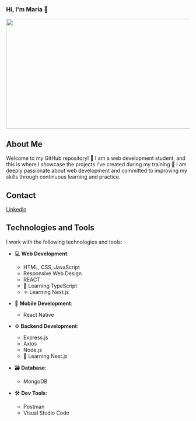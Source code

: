 ### Hi, I'm Maria 👋

<div id="header" align="center">
  <img src="https://media.giphy.com/media/XgtJCYMbPvMe4/giphy.gif" width="600" height="300"/>
</div>

## About Me

Welcome to my GitHub repository! 🐾 I am a web development student, and this is where I showcase the projects I've created during my training 🚀 I am deeply passionate about web development and committed to improving my skills through continuous learning and practice.


## Contact

[LinkedIn](https://www.linkedin.com/in/mariamunozrodriguez/)
## Technologies and Tools

I work with the following technologies and tools:

- 💻 **Web Development**:
  - HTML, CSS, JavaScript
  - Responsive Web Design
  - REACT
  - 📘 Learning TypeScript
  - ⚛️ Learning Next.js

- 📱 **Mobile Development**:
  - React Native

- ⚙️ **Backend Development**:
  - Express.js
  - Axios
  - Node.js
  - 🚀 Learning Nest.js

- 🗃️ **Database**:
  - MongoDB

- 🛠️ **Dev Tools**:
  - Postman
  - Visual Studio Code 
